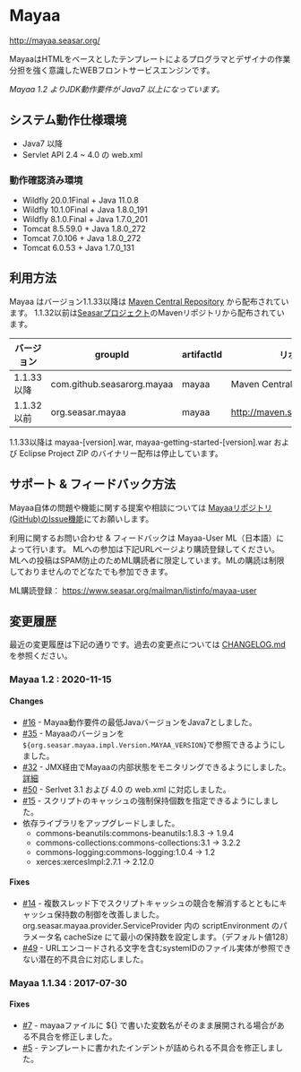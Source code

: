 # Mayaa

http://mayaa.seasar.org/

MayaaはHTMLをベースとしたテンプレートによるプログラマとデザイナの作業分担を強く意識したWEBフロントサービスエンジンです。

*Mayaa 1.2 よりJDK動作要件が Java7 以上になっています。*

## システム動作仕様環境
 * Java7 以降 
 * Servlet API 2.4 ~ 4.0 の web.xml

### 動作確認済み環境
 * Wildfly 20.0.1Final + Java 11.0.8
 * Wildfly 10.1.0Final + Java 1.8.0_191
 * Wildfly 8.1.0.Final + Java 1.7.0_201
 * Tomcat 8.5.59.0     + Java 1.8.0_272
 * Tomcat 7.0.106      + Java 1.8.0_272
 * Tomcat 6.0.53       + Java 1.7.0_131

## 利用方法
Mayaa はバージョン1.1.33以降は [Maven Central Repository](https://search.maven.org/artifact/com.github.seasarorg.mayaa/mayaa) から配布されています。
1.1.32以前は[Seasarプロジェクト](https://www.seasar.org)のMavenリポジトリから配布されています。

|バージョン  | groupId                    | artifactId | リポジトリ|
|----------|----------------------------|------------|-----|
|1.1.33 以降| com.github.seasarorg.mayaa | mayaa      |Maven Central Repository  |
|1.1.32 以前| org.seasar.mayaa           | mayaa      |http://maven.seasar.org/maven2/ |

1.1.33以降は mayaa-[version].war, mayaa-getting-started-[version].war および Eclipse Project ZIP のバイナリー配布は停止しています。

## サポート & フィードバック方法

Mayaa自体の問題や機能に関する提案や相談については
[Mayaaリポジトリ(GitHub)のIssue機能](https://github.com/seasarorg/mayaa/issues)にてお願いします。

利用に関するお問い合わせ & フィードバックは Mayaa-User ML（日本語）によって行います。
MLへの参加は下記URLページより購読登録してください。
MLへの投稿はSPAM防止のためML購読者に限定しています。MLの購読は制限しておりませんのでどなたでも参加できます。

ML購読登録： https://www.seasar.org/mailman/listinfo/mayaa-user

## 変更履歴
最近の変更履歴は下記の通りです。過去の変更点については [CHANGELOG.md](./CHANGELOG.md) を参照ください。

### Mayaa 1.2 : 2020-11-15

#### Changes
- [#16](https://github.com/seasarorg/mayaa/issues/16) - Mayaa動作要件の最低JavaバージョンをJava7としました。
- [#35](https://github.com/seasarorg/mayaa/pull/35) - Mayaaのバージョンを`${org.seasar.mayaa.impl.Version.MAYAA_VERSION}`で参照できるようにしました。
- [#32](https://github.com/seasarorg/mayaa/issues/32) - JMX経由でMayaaの内部状態をモニタリングできるようにしました。[詳細](https://github.com/seasarorg/mayaa/wiki/Management)
- [#50](https://github.com/seasarorg/mayaa/issues/50) - Serlvet 3.1 および 4.0 の web.xml に対応しました。
- [#15](https://github.com/seasarorg/mayaa/issues/15) - スクリプトのキャッシュの強制保持個数を指定できるようにしました。
- 依存ライブラリをアップグレードしました。
   * commons-beanutils:commons-beanutils:1.8.3 -> 1.9.4
   * commons-collections:commons-collections:3.1 -> 3.2.2
   * commons-logging:commons-logging:1.0.4 -> 1.2
   * xerces:xercesImpl:2.7.1 -> 2.12.0

#### Fixes
- [#14](https://github.com/seasarorg/mayaa/issues/14) - 複数スレッド下でスクリプトキャッシュの競合を解消するとともにキャッシュ保持数の制御を改善しました。
  org.seasar.mayaa.provider.ServiceProvider 内の scriptEnvironment のパラメータ名 cacheSize にて最小の保持数を設定します。（デフォルト値128）
- [#49](https://github.com/seasarorg/mayaa/pull/49) - URLエンコードされる文字を含むsystemIDのファイル実体が参照できない潜在的不具合に対応しました。

### Mayaa 1.1.34 : 2017-07-30
#### Fixes
- [#7](https://github.com/seasarorg/mayaa/issues/7) - mayaaファイルに ${} で書いた変数名がそのまま展開される場合がある不具合を修正しました。
- [#5](https://github.com/seasarorg/mayaa/issues/5) - テンプレートに書かれたインデントが詰められる不具合を修正しました。
